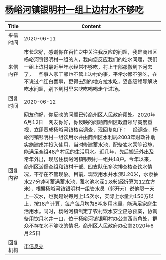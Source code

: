 # <a href="http://www.shangluo.gov.cn/zmhd/ldxxxx.jsp?urltype=leadermail.LeaderMailContentUrl&wbtreeid=1112&leadermailid=6020">杨峪河镇银明村一组上边村水不够吃</a>
| Title |                                                                                                                                                                                                                               Content                                                                                                                                                                                                                               |
|:-----:|---------------------------------------------------------------------------------------------------------------------------------------------------------------------------------------------------------------------------------------------------------------------------------------------------------------------------------------------------------------------------------------------------------------------------------------------------------------------|
| 来信时间  | 2020-06-11                                                                                                                                                                                                                                                                                                                                                                                                                                                          |
| 来信内容  | 市长您好，感谢你在百忙之中关注我反应的问题，我是商州区杨峪河镇银明村一组的人，我向您反应我们的吃水问题，我们一组上边村最近半年水经常不够吃，村上干部都搬到下河去了，一些事人家干部也不管上边村的事，平常水都不够吃，在不说过个红白喜事，更得去别的地方拉水吃，望各级领导解决吃水问题，别下到村里来吃吃喝喝走个过场。                                                                                                                                                                                                                                                                                                          |
| 回复时间  | 2020-06-12                                                                                                                                                                                                                                                                                                                                                                                                                                                          |
| 回复内容  | 网友你好，你反映的问题已转商州区人民政府阅处。2020年6月12日    网友你好，你反映的问题商州区政府领导高度重视，立即责成杨峪河镇核实调查，现回复如下：    经调查，杨峪河镇银明村一组饮用水井由商州区水利局2003年财政补助实施建成并投入使用，当时修建蓄水池，配备抽水泵等设施，能满足全组48户村民的生活用水。近几年，先后搬迁外出及常年外出，现居住杨峪河镇银明村一组共18户。今年以来，商州区派督查组和镇村干部、四支队伍多次排查核查饮水情况，不存在不管现象。目前，现饮用水井水深3.20米，水泵抽水27分钟可蓄满蓄水池，蓄水池水深1.8米(经折算为12立方米)，根据杨峪河镇银明村一组管水员（郭开元）说他隔一天上一次水，也就是说每月上15次水，实际上水量为150方以上，按18户计算，每户每月均为8吨多用水量，能满足家庭生活用水。同时，杨峪河镇制定了农村饮水安全应急预案，协调备用饮用水井一口，位于杨峪河镇银明村办公室西南角处，群众不存在水不够吃的情况。商州区人民政府办公室2020年6月25日 |
| 回复机构  | <a href="../../category/agencies/市信息办.md">市信息办</a>                                                                                                                                                                                                                                                                                                                                                                                                                  |